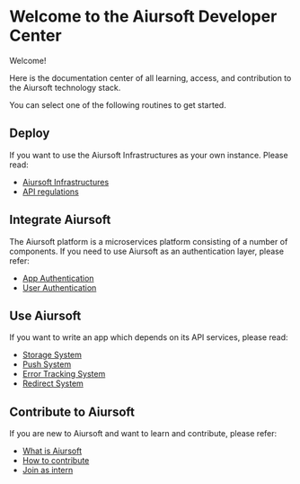 # Welcome to the Aiursoft Developer Center

Welcome!

Here is the documentation center of all learning, access, and contribution to the Aiursoft technology stack.

You can select one of the following routines to get started.

## Deploy

If you want to use the Aiursoft Infrastructures as your own instance. Please read:

* [Aiursoft Infrastructures](../Aiursoft%20Infrastructures/About%20Aiursoft%20Infrastructures.md)
* [API regulations](../Aiursoft%20Infrastructures/API%20regulations.md)

## Integrate Aiursoft

The Aiursoft platform is a microservices platform consisting of a number of components. If you need to use Aiursoft as an authentication layer, please refer:

* [App Authentication](../App%20Authentication/What%20is%20app%20authentication.md)
* [User Authentication](../User%20Authentication/Aiursoft%20authentication.md)

## Use Aiursoft

If you want to write an app which depends on its API services, please read:

* [Storage System](../Integrated%20Website/Getting%20Started.md)
* [Push System](../Stargate/What%20is%20Stargate.md)
* [Error Tracking System](../Error%20tracking/Event.md)
* [Redirect System](../Wrapgate/Records.md)

## Contribute to Aiursoft

If you are new to Aiursoft and want to learn and contribute, please refer:

* [What is Aiursoft](./About%20Aiursoft.md)
* [How to contribute](./How%20to%20contribute.md)
* [Join as intern](./Aiursoft%20Intern%20Project.md)

